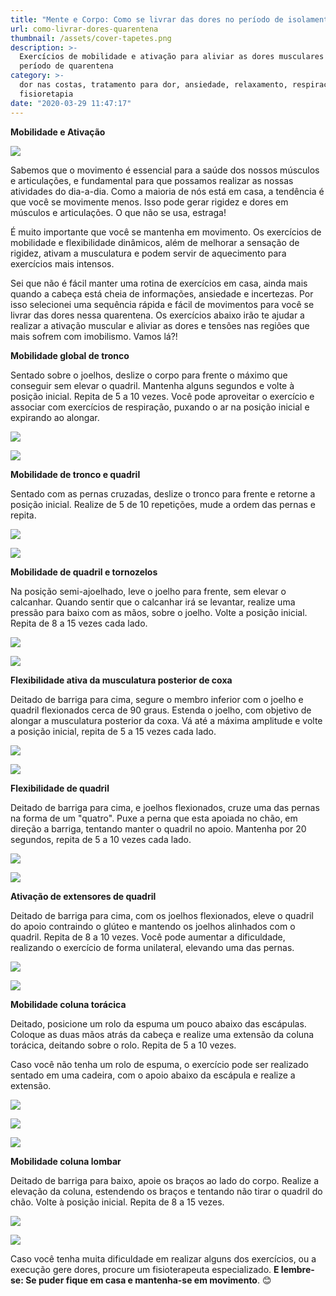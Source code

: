 ```yaml
---
title: "Mente e Corpo: Como se livrar das dores no período de isolamento"
url: como-livrar-dores-quarentena
thumbnail: /assets/cover-tapetes.png
description: >-
  Exercícios de mobilidade e ativação para aliviar as dores musculares neste
  período de quarentena
category: >-
  dor nas costas, tratamento para dor, ansiedade, relaxamento, respiração,
  fisioretapia
date: "2020-03-29 11:47:17"
---
```


**Mobilidade e Ativação**

![](/assets/yoga_quartobranco.jpg)

Sabemos que o movimento é essencial para a saúde dos nossos músculos e articulações, e fundamental para que possamos realizar as nossas atividades do dia-a-dia. Como a maioria de nós está em casa, a tendência é que você se movimente menos. Isso pode gerar rigidez e dores em músculos e articulações. O que não se usa, estraga!

É muito importante que você se mantenha em movimento. Os exercícios de mobilidade e flexibilidade dinâmicos, além de melhorar a sensação de rigidez, ativam a musculatura e podem servir de aquecimento para exercícios mais intensos.

Sei que não é fácil manter uma rotina de exercícios em casa, ainda mais quando a cabeça está cheia de informações, ansiedade e incertezas. Por isso selecionei uma sequência rápida e fácil de movimentos para você se livrar das dores nessa quarentena. Os exercícios abaixo irão te ajudar a realizar a ativação muscular e aliviar as dores e tensões nas regiões que mais sofrem com imobilismo. Vamos lá?!

**Mobilidade global de tronco**

Sentado sobre o joelhos, deslize o corpo para frente o máximo que conseguir sem elevar o quadril. Mantenha alguns segundos e volte à posição inicial. Repita de 5 a 10 vezes. Você pode aproveitar o exercício e associar com exercícios de respiração, puxando o ar na posição inicial e expirando ao alongar.

![](/assets/fff21412-b2c1-4290-8b4a-161ab7feb109.jpg)

![](/assets/ea71e0bc-ae5e-4a41-89d3-0c356c5ddc25.jpg)

**Mobilidade de tronco e quadril**

Sentado com as pernas cruzadas, deslize o tronco para frente e retorne a posição inicial. Realize de 5 de 10 repetições, mude a ordem das pernas e repita.

![](/assets/182ed6d5-97b4-443e-af99-13474bb917d8.jpg)

![](/assets/1f91036c-d7f8-4a21-9ca4-08b26b92bc2c.jpg)

**Mobilidade de quadril e tornozelos**

Na posição semi-ajoelhado, leve o joelho para frente, sem elevar o calcanhar. Quando sentir que o calcanhar irá se levantar, realize uma pressão para baixo com as mãos, sobre o joelho. Volte a posição inicial. Repita de 8 a 15 vezes cada lado.

![](/assets/b9b6ef22-e714-4ec8-a300-7f162e1b49fd.jpg)

![](/assets/47b2a266-6fd5-4a02-9717-d92d38e2401c.jpg)

**Flexibilidade ativa da musculatura posterior de coxa**

Deitado de barriga para cima, segure o membro inferior com o joelho e quadril flexionados cerca de 90 graus. Estenda o joelho, com objetivo de alongar a musculatura posterior da coxa. Vá até a máxima amplitude e volte a posição inicial, repita de 5 a 15 vezes cada lado.

![](/assets/f49062e1-ee1f-44bc-a2b6-c3d9678d0f70.jpg)

![](/assets/d30c4c65-a5f2-4c93-8779-88729e63a2a6.jpg)

**Flexibilidade de quadril**

Deitado de barriga para cima, e joelhos flexionados, cruze uma das pernas na forma de um "quatro". Puxe a perna que esta apoiada no chão, em direção a barriga, tentando manter o quadril no apoio. Mantenha por 20 segundos, repita de 5 a 10 vezes cada lado.

![](/assets/b9fea88c-f590-4c44-96ef-58e75511cb61.jpg)

![](/assets/05164799-c7a0-4716-a4ab-c15e7d5254b6.jpg)

**Ativação de extensores de quadril**

Deitado de barriga para cima, com os joelhos flexionados, eleve o quadril do apoio contraindo o glúteo e mantendo os joelhos alinhados com o quadril. Repita de 8 a 10 vezes. Você pode aumentar a dificuldade, realizando o exercício de forma unilateral, elevando uma das pernas.

![](/assets/6a68b7c3-22ff-4036-92a0-59cd83cfd6f1.jpg)

![](/assets/532bd3d8-aed6-418e-9850-e3fa6950d28b.jpg)

**Mobilidade coluna torácica**

Deitado, posicione um rolo da espuma um pouco abaixo das escápulas. Coloque as duas mãos atrás da cabeça e realize uma extensão da coluna torácica, deitando sobre o rolo. Repita de 5 a 10 vezes.

Caso você não tenha um rolo de espuma, o exercício pode ser realizado sentado em uma cadeira, com o apoio abaixo da escápula e realize a extensão.

![](/assets/bf4db85f-60e2-4249-9b58-467a9a754be8.jpg)

![](/assets/4c8433f4-fd7d-43e9-917e-332616f4233a.jpg)

![](/assets/0f1e4f74-75ce-4a6b-ab89-a0637dec500a.jpg)

**Mobilidade coluna lombar**

Deitado de barriga para baixo, apoie os braços ao lado do corpo. Realize a elevação da coluna, estendendo os braços e tentando não tirar o quadril do chão. Volte à posição inicial. Repita de 8 a 15 vezes.

![](/assets/8a864415-3f5e-4bec-993d-e790202c56c5.jpg)

![](/assets/cb4d6f9a-a063-442b-94d7-69a253a1e7e2.jpg)

Caso você tenha muita dificuldade em realizar alguns dos exercícios, ou a execução gere dores, procure um fisioterapeuta especializado. **E lembre-se: Se puder fique em casa e mantenha-se em movimento**. 😊
